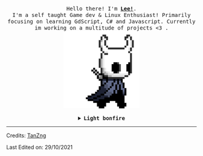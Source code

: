 <p align="center">
  <br>
  <samp>
    Hello there! I'm <b><a rel="nofollow noopener noreferrer" target="_blank" href="https://www.youtube.com/c/thereallonelee/">Lee!</a></b>.
    <br>I'm a self taught Game dev & Linux Enthusiast! Primarily focusing on learning GdScript, C# and Javascript. Currently im working on a multitude of projects <3 .<br>

</samp>

  <img src="https://raw.githubusercontent.com/TanZng/TanZng/master/assets/hollor_knight3.gif" width="200"/>

</p>


<details align="center">

<summary> <b> <samp> Light bonfire </samp></b></summary>
<samp>
 <b><h2 style="color: #fc6203">B O N F I R E &nbsp; L I T !</h2> </b>

<img src="https://raw.githubusercontent.com/TanZng/TanZng/master/assets/bonefire.gif" width="200"/>

Current Project: <a href="">Loki was here.</a>

<p align="center">
  <!---<a rel="nofollow noopener noreferrer" target="_blank" href="https://www.linkedin.com/in/tania-r-zuniga/">
  <img src="https://raw.githubusercontent.com/TanZng/TanZng/master/assets/linkedin.png" width="30px" alt="LinkedIn"></a> --->
  &nbsp; 
  &nbsp;
  <a rel="nofollow noopener noreferrer" target="_blank" href="https://twitter.com/TheRealLoneLee">
  <img src="https://raw.githubusercontent.com/TanZng/TanZng/master/assets/twitter.png" width="30px" alt="Twitter"></a>
  &nbsp; 
  &nbsp;
  <a rel="nofollow noopener noreferrer" target="_blank" href="https://www.youtube.com/channel/UCoNVHeY616vfZYgGhJzCIIA">
  <img src="https://raw.githubusercontent.com/TanZng/TanZng/master/assets/youtube.png" width="30px" alt="YouTube"></a>
  &nbsp;
  &nbsp;
  <a rel="nofollow noopener noreferrer" target="_blank" href="https://www.twitch.tv/tehreallonelee">
  <img src="https://banner2.cleanpng.com/20180408/pcq/kisspng-twitch-logo-streaming-media-computer-icons-gambit-5aca5ff060fbd8.0208805115232122723973.jpg" width="23px" alt="Secret"></a>
</p> 


</samp>
</details>

----
Credits: [TanZng](https://github.com/TanZng)

Last Edited on: 29/10/2021
